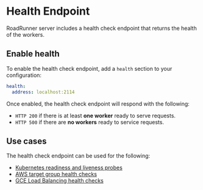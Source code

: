# Health Endpoint
RoadRunner server includes a health check endpoint that returns the health of the workers.

## Enable health

To enable the health check endpoint, add a `health` section to your configuration:

```yaml
health:
  address: localhost:2114
```

Once enabled, the health check endpoint will respond with the following: 

 - `HTTP 200` if there is at least **one worker** ready to serve requests.
 - `HTTP 500` if there are **no workers** ready to service requests.

## Use cases

The health check endpoint can be used for the following:

 - [Kubernetes readiness and liveness probes](https://kubernetes.io/docs/tasks/configure-pod-container/configure-liveness-readiness-startup-probes/)
 - [AWS target group health checks](https://docs.aws.amazon.com/elasticloadbalancing/latest/application/target-group-health-checks.html)
 - [GCE Load Balancing health checks](https://cloud.google.com/load-balancing/docs/health-checks)